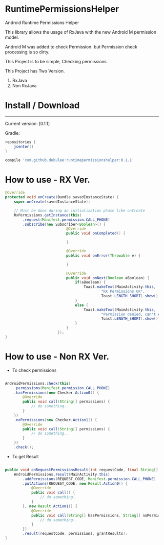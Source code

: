 # RuntimePermissionsHelper
Android Runtime Permissions Helper

This library allows the usage of RxJava with the new Android M permission model.

Android M was added to check Permission.
but Permission check processing is so dirty.

This Project is to be simple, Checking permissions.

This Project has Two Version.

1. RxJava 
2. Non RxJava


# Install / Download
--------

Current version: [0.1.1]

Gradle:
```groovy
repositories {
    jcenter()
}

compile 'com.github.dubulee:runtimepermissionshelper:0.1.1'
```

# How to use - RX Ver.


```java
@Override
protected void onCreate(Bundle savedInstanceState) {
    super.onCreate(savedInstanceState);

    // Must be done during an initialization phase like onCreate
    RxPermissions.getInstance(this)
        .request(Manifest.permission.CALL_PHONE)
        .subscribe(new Subscriber<Boolean>() {
                            @Override
                            public void onCompleted() {

                            }

                            @Override
                            public void onError(Throwable e) {

                            }

                            @Override
                            public void onNext(Boolean aBoolean) {
                                if(aBoolean) {
                                    Toast.makeText(MainActivity.this,
                                            "RX Permissions OK",
                                            Toast.LENGTH_SHORT).show();
                                }
                                else {
                                    Toast.makeText(MainActivity.this,
                                            "Permission denied, can't enable the camera ",
                                            Toast.LENGTH_SHORT).show();
                                }
                            }
                        });
}
```
  
# How to use - Non RX Ver.

* To check permissions

```java

AndroidPermissions.check(this)
    .permissions(Manifest.permission.CALL_PHONE)
    .hasPermissions(new Checker.Action0() {
        @Override
        public void call(String[] permissions) {
            // do something..
        }
    })
    .noPermissions(new Checker.Action1() {
        @Override
        public void call(String[] permissions) {
            // do something..
        }
    })
    .check();


```

* To get Result

```java

public void onRequestPermissionsResult(int requestCode, final String[] permissions, int[] grantResults) {
    AndroidPermissions.result(MainActivity.this)
        .addPermissions(REQUEST_CODE, Manifest.permission.CALL_PHONE)
        .putActions(REQUEST_CODE, new Result.Action0() {
            @Override
            public void call() {
                // do something..
            }
        }, new Result.Action1() {
            @Override
            public void call(String[] hasPermissions, String[] noPermissions) {
                // do something..
            }
        })
        .result(requestCode, permissions, grantResults);
}

```

